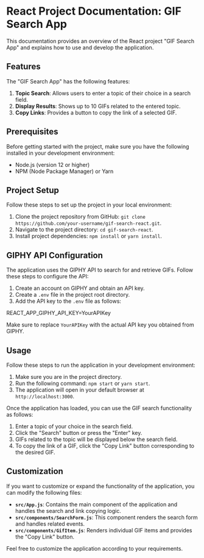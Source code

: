 # React Project Documentation: GIF Search App

This documentation provides an overview of the React project "GIF Search App" and explains how to use and develop the application.

## Features

The "GIF Search App" has the following features:

1. **Topic Search**: Allows users to enter a topic of their choice in a search field.
2. **Display Results**: Shows up to 10 GIFs related to the entered topic.
3. **Copy Links**: Provides a button to copy the link of a selected GIF.

## Prerequisites

Before getting started with the project, make sure you have the following installed in your development environment:

- Node.js (version 12 or higher)
- NPM (Node Package Manager) or Yarn

## Project Setup

Follow these steps to set up the project in your local environment:

1. Clone the project repository from GitHub: `git clone https://github.com/your-username/gif-search-react.git`.
2. Navigate to the project directory: `cd gif-search-react`.
3. Install project dependencies: `npm install` or `yarn install`.

## GIPHY API Configuration

The application uses the GIPHY API to search for and retrieve GIFs. Follow these steps to configure the API:

1. Create an account on GIPHY and obtain an API key.
2. Create a `.env` file in the project root directory.
3. Add the API key to the `.env` file as follows:

REACT_APP_GIPHY_API_KEY=YourAPIKey


Make sure to replace `YourAPIKey` with the actual API key you obtained from GIPHY.

## Usage

Follow these steps to run the application in your development environment:

1. Make sure you are in the project directory.
2. Run the following command: `npm start` or `yarn start`.
3. The application will open in your default browser at `http://localhost:3000`.

Once the application has loaded, you can use the GIF search functionality as follows:

1. Enter a topic of your choice in the search field.
2. Click the "Search" button or press the "Enter" key.
3. GIFs related to the topic will be displayed below the search field.
4. To copy the link of a GIF, click the "Copy Link" button corresponding to the desired GIF.

## Customization

If you want to customize or expand the functionality of the application, you can modify the following files:

- **`src/App.js`**: Contains the main component of the application and handles the search and link copying logic.
- **`src/components/SearchForm.js`**: This component renders the search form and handles related events.
- **`src/components/GifItem.js`**: Renders individual GIF items and provides the "Copy Link" button.

Feel free to customize the application according to your requirements.
